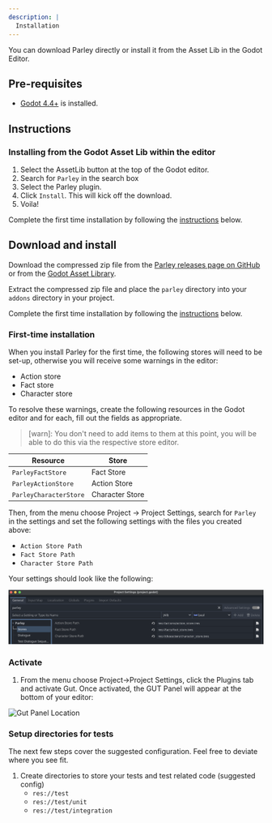 ```yaml
---
description: |
  Installation
---
```


You can download Parley directly or install it from the Asset Lib in the Godot
Editor.

## Pre-requisites

- [Godot 4.4+](https://godotengine.org/) is installed.

## Instructions

### Installing from the Godot Asset Lib within the editor

1. Select the AssetLib button at the top of the Godot editor.
2. Search for `Parley` in the search box
3. Select the Parley plugin.
4. Click `Install`. This will kick off the download.
5. Voila!

Complete the first time installation by following the
[instructions](#first-time-installation) below.

## Download and install

<!-- TODO: correct the link -->

Download the compressed zip file from the
[Parley releases page on GitHub](https://github.com/bisterix-studio/parley/releases)
or from the
[Godot Asset Library](https://godotengine.org/asset-library/asset/TODO).

Extract the compressed zip file and place the `parley` directory into your
`addons` directory in your project.

Complete the first time installation by following the
[instructions](#first-time-installation) below.

### First-time installation

When you install Parley for the first time, the following stores will need to be
set-up, otherwise you will receive some warnings in the editor:

- Action store
- Fact store
- Character store

To resolve these warnings, create the following resources in the Godot editor
and for each, fill out the fields as appropriate.

> [warn]: You don't need to add items to them at this point, you will be able to
> do this via the respective store editor.

| Resource               | Store           |
| ---------------------- | --------------- |
| `ParleyFactStore`      | Fact Store      |
| `ParleyActionStore`    | Action Store    |
| `ParleyCharacterStore` | Character Store |

Then, from the menu choose Project -> Project Settings, search for `Parley` in
the settings and set the following settings with the files you created above:

- `Action Store Path`
- `Fact Store Path`
- `Character Store Path`

Your settings should look like the following:

![parley-store-paths](../../../www/static/docs/installation/parley-store-paths.png)

### Activate

1. From the menu choose Project->Project Settings, click the Plugins tab and
   activate Gut. Once activated, the GUT Panel will appear at the bottom of your
   editor:

![Gut Panel Location](_static/images/gut_panel_where.png)

### Setup directories for tests

The next few steps cover the suggested configuration. Feel free to deviate where
you see fit.

1. Create directories to store your tests and test related code (suggested
   config)
   - `res://test`
   - `res://test/unit`
   - `res://test/integration`
